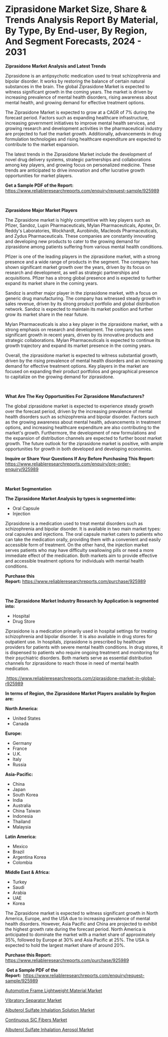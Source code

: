 <p><h1>Ziprasidone Market Size, Share & Trends Analysis Report By Material, By Type, By End-user, By Region, And Segment Forecasts, 2024 - 2031</h1></p><p><strong>Ziprasidone Market Analysis and Latest Trends</strong></p>
<p><p>Ziprasidone is an antipsychotic medication used to treat schizophrenia and bipolar disorder. It works by restoring the balance of certain natural substances in the brain. The global Ziprasidone Market is expected to witness significant growth in the coming years. The market is driven by increasing prevalence of mental health disorders, rising awareness about mental health, and growing demand for effective treatment options.</p><p>The Ziprasidone Market is expected to grow at a CAGR of 7% during the forecast period. Factors such as expanding healthcare infrastructure, increasing government initiatives to improve mental health services, and growing research and development activities in the pharmaceutical industry are projected to fuel the market growth. Additionally, advancements in drug formulation technologies and rising healthcare expenditure are expected to contribute to the market expansion.</p><p>The latest trends in the Ziprasidone Market include the development of novel drug delivery systems, strategic partnerships and collaborations among key players, and growing focus on personalized medicine. These trends are anticipated to drive innovation and offer lucrative growth opportunities for market players.</p></p>
<p><strong>Get a Sample PDF of the Report:&nbsp;</strong> <a href="https://www.reliableresearchreports.com/enquiry/request-sample/925989">https://www.reliableresearchreports.com/enquiry/request-sample/925989</a></p>
<p>&nbsp;</p>
<p><strong>Ziprasidone Major Market Players</strong></p>
<p><p>The Ziprasidone market is highly competitive with key players such as Pfizer, Sandoz, Lupin Pharmaceuticals, Mylan Pharmaceuticals, Apotex, Dr. Reddy's Laboratories, Wockhardt, Aurobindo, Macleods Pharmaceuticals, and Zydus Pharmaceuticals. These companies are constantly innovating and developing new products to cater to the growing demand for ziprasidone among patients suffering from various mental health conditions.</p><p>Pfizer is one of the leading players in the ziprasidone market, with a strong presence and a wide range of products in the segment. The company has shown significant market growth over the years, driven by its focus on research and development, as well as strategic partnerships and acquisitions. Pfizer has a strong global presence and is expected to further expand its market share in the coming years.</p><p>Sandoz is another major player in the ziprasidone market, with a focus on generic drug manufacturing. The company has witnessed steady growth in sales revenue, driven by its strong product portfolio and global distribution network. Sandoz is expected to maintain its market position and further grow its market share in the near future.</p><p>Mylan Pharmaceuticals is also a key player in the ziprasidone market, with a strong emphasis on research and development. The company has seen significant growth in recent years, driven by its innovative products and strategic collaborations. Mylan Pharmaceuticals is expected to continue its growth trajectory and expand its market presence in the coming years.</p><p>Overall, the ziprasidone market is expected to witness substantial growth, driven by the rising prevalence of mental health disorders and an increasing demand for effective treatment options. Key players in the market are focused on expanding their product portfolios and geographical presence to capitalize on the growing demand for ziprasidone.</p></p>
<p>&nbsp;</p>
<p><strong>What Are The Key Opportunities For Ziprasidone Manufacturers?</strong></p>
<p><p>The global ziprasidone market is expected to experience steady growth over the forecast period, driven by the increasing prevalence of mental health disorders such as schizophrenia and bipolar disorder. Factors such as the growing awareness about mental health, advancements in treatment options, and increasing healthcare expenditure are also contributing to the market's growth. Furthermore, the development of new formulations and the expansion of distribution channels are expected to further boost market growth. The future outlook for the ziprasidone market is positive, with ample opportunities for growth in both developed and developing economies.</p></p>
<p><strong>Inquire or Share Your Questions If Any Before Purchasing This Report:</strong> <a href="https://www.reliableresearchreports.com/enquiry/pre-order-enquiry/925989">https://www.reliableresearchreports.com/enquiry/pre-order-enquiry/925989</a></p>
<p>&nbsp;</p>
<p><strong>Market Segmentation</strong></p>
<p><strong>The Ziprasidone Market Analysis by types is segmented into:</strong></p>
<p><ul><li>Oral Capsule</li><li>Injection</li></ul></p>
<p><p>Ziprasidone is a medication used to treat mental disorders such as schizophrenia and bipolar disorder. It is available in two main market types: oral capsules and injections. The oral capsule market caters to patients who can take the medication orally, providing them with a convenient and easily accessible form of treatment. On the other hand, the injection market serves patients who may have difficulty swallowing pills or need a more immediate effect of the medication. Both markets aim to provide effective and accessible treatment options for individuals with mental health conditions.</p></p>
<p><strong>Purchase this Report:&nbsp;</strong><a href="https://www.reliableresearchreports.com/purchase/925989">https://www.reliableresearchreports.com/purchase/925989</a></p>
<p>&nbsp;</p>
<p><strong>The Ziprasidone Market Industry Research by Application is segmented into:</strong></p>
<p><ul><li>Hospital</li><li>Drug Store</li></ul></p>
<p><p>Ziprasidone is a medication primarily used in hospital settings for treating schizophrenia and bipolar disorder. It is also available in drug stores for outpatient use. In hospitals, ziprasidone is prescribed by healthcare providers for patients with severe mental health conditions. In drug stores, it is dispensed to patients who require ongoing treatment and monitoring for their psychiatric disorders. Both markets serve as essential distribution channels for ziprasidone to reach those in need of mental health medication.</p></p>
<p><a href="https://www.reliableresearchreports.com/ziprasidone-market-in-global-r925989">&nbsp;https://www.reliableresearchreports.com/ziprasidone-market-in-global-r925989</a></p>
<p><strong>In terms of Region, the Ziprasidone Market Players available by Region are:</strong></p>
<p>
    <p> <strong> North America: </strong>
        <ul>
            <li>United States</li>
            <li>Canada</li>
        </ul>
        </p> 
    <p> <strong> Europe: </strong>
        <ul>
            <li>Germany</li>
            <li>France</li>
            <li>U.K.</li>
            <li>Italy</li>
            <li>Russia</li>
        </ul>
        </p> 
    <p> <strong> Asia-Pacific: </strong>
        <ul>
            <li>China</li>
            <li>Japan</li>
            <li>South Korea</li>
            <li>India</li>
            <li>Australia</li>
            <li>China Taiwan</li>
            <li>Indonesia</li>
            <li>Thailand</li>
            <li>Malaysia</li>
        </ul>
        </p> 
    <p> <strong> Latin America: </strong>
        <ul>
            <li>Mexico</li>
            <li>Brazil</li>
            <li>Argentina Korea</li>
            <li>Colombia</li>
        </ul>
        </p> 
    <p> <strong> Middle East & Africa: </strong>
        <ul>
            <li>Turkey</li>
            <li>Saudi</li>
            <li>Arabia</li>
            <li>UAE</li>
            <li>Korea</li>
        </ul>
    </p>
    </p>
<p><p>The Ziprasidone market is expected to witness significant growth in North America, Europe, and the USA due to increasing prevalence of mental health disorders. However, Asia Pacific and China are projected to exhibit the highest growth rate during the forecast period. North America is anticipated to dominate the market with a market share of approximately 35%, followed by Europe at 30% and Asia Pacific at 25%. The USA is expected to hold the largest market share of around 20%.</p></p>
<p><strong>Purchase this Report: </strong><a href="https://www.reliableresearchreports.com/purchase/925989">https://www.reliableresearchreports.com/purchase/925989</a></p>
<p>&nbsp;<strong>Get a Sample PDF of the Report:&nbsp;&nbsp;</strong><a href="https://www.reliableresearchreports.com/enquiry/request-sample/925989">https://www.reliableresearchreports.com/enquiry/request-sample/925989</a></p>
<p><strong></strong></p>
<p><p><a href="https://issuu.com/reportprime-2/docs/automotive-frame-lightweight-material-market-size-">Automotive Frame Lightweight Material Market</a></p><p><a href="https://www.linkedin.com/pulse/vibratory-separator-market-exploring-share-trends-future-growth-9bb6f">Vibratory Separator Market</a></p><p><a href="https://github.com/nicholepatriciadoylenwnrjr0/Market-Research-Report-List-2/blob/main/albuterol-sulfate-inhalation-solution-market.md">Albuterol Sulfate Inhalation Solution Market</a></p><p><a href="https://issuu.com/reportprime-2/docs/continuous-sic-fibers-market-size-2030.pptx">Continuous SiC Fibers Market</a></p><p><a href="https://github.com/gamblestampleyjenny50m5sl6/Market-Research-Report-List-2/blob/main/albuterol-sulfate-inhalation-aerosol-market.md">Albuterol Sulfate Inhalation Aerosol Market</a></p></p>